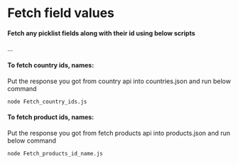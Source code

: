 # Fetch field values

#### Fetch any picklist fields along with their id using below scripts
...
#### To fetch country ids, names:
Put the response you got from country api into countries.json and run below command

```
node Fetch_country_ids.js
```

#### To fetch product ids, names:
Put the response you got from fetch products api into products.json and run below command

```
node Fetch_products_id_name.js
```
